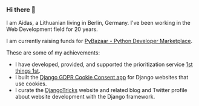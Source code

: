 ### Hi there 👋

I am Aidas, a Lithuanian living in Berlin, Germany. I've been working in the Web Development field for 20 years.

I am currently raising funds for [PyBazaar - Python Developer Marketplace](https://igg.me/at/pybazaar/x/36938670#/).

These are some of my achievements:

- I have developed, provided, and supported the prioritization service [1st things 1st](https://www.1st-things-1st.com).
- I built the [Django GDPR Cookie Consent app](https://websightful.gumroad.com/l/django-gdpr-cookie-consent) for Django websites that use cookies.
- I curate the [DjangoTricks](https://www.djangotricks.com/) website and related blog and Twitter profile about website development with the Django framework.
